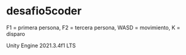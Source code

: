 # desafio5coder
F1 = primera persona, F2 = tercera persona, WASD = movimiento, K = disparo

Unity Engine 2021.3.4f1 LTS
